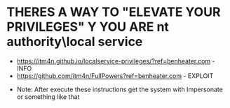 # THERES A WAY TO "ELEVATE YOUR PRIVILEGES" Y YOU ARE nt authority\local service

* https://itm4n.github.io/localservice-privileges/?ref=benheater.com - INFO
* https://github.com/itm4n/FullPowers?ref=benheater.com - EXPLOIT

- Note: After execute these instructions get the system with Impersonate or something like that
